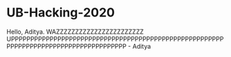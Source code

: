 # UB-Hacking-2020
 
Hello, Aditya.
WAZZZZZZZZZZZZZZZZZZZZZZZ UPPPPPPPPPPPPPPPPPPPPPPPPPPPPPPPPPPPPPPPPPPPPPPPPPPPPPPPPPPPPPPPPPPPPPPPPPPPPPPPPPPPPPP - Aditya